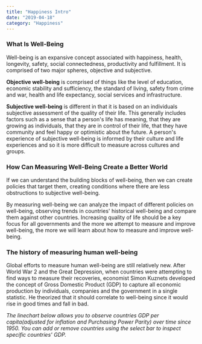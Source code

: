 ```yaml
---
title: "Happiness Intro"
date: "2019-04-18"
category: "Happiness"
---
```


### What Is Well-Being

 Well-being is an expansive concept associated with happiness, health, longevity, safety, social connectedness, productivity and fulfillment. It is comprised of two major spheres, objective and subjective.

**Objective well-being** is comprised of things like the level of education, economic stability and sufficiency, the standard of living, safety from crime and war, health and life expectancy, social services and infrastructure.

**Subjective well-being** is different in that it is based on an individuals subjective assessment of the quality of their life. This generally includes factors such as a sense that a person's life has meaning, that they are growing as individuals, that they are in control of their life, that they have community and feel happy or optimistic about the future. A person's experience of subjective well-being is informed by their culture and life experiences and so it is more difficult to measure across cultures and groups.

### How Can Measuring Well-Being Create a Better World

If we can understand the building blocks of well-being, then we can create policies that target them, creating conditions where there are less obstructions to subjective well-being.

By measuring well-being we can analyze the impact of different policies on well-being, observing trends in countries' historical well-being and compare them against other countries. Increasing quality of life should be a key focus for all governments and the more we attempt to measure and improve well-being, the more we will learn about how to measure and improve well-being.

### The history of measuring human well-being

Global efforts to measure human well-being are still relatively new. After World War 2 and the Great Depression, when
countries were attempting to find ways to measure their
recoveries, economist Simon Kuznets developed the concept of Gross
Domestic Product (GDP) to capture all economic production by
individuals, companies and the government in a single statistic. He
theorized that it should correlate to well-being since it would rise in good times and fall in bad.


*The linechart below allows you to observe countries GDP per capita(adjusted for inflation and Purchasing Power Parity) over time since 1950. You can add or remove countries using the select bar to inspect specific countries' GDP.*